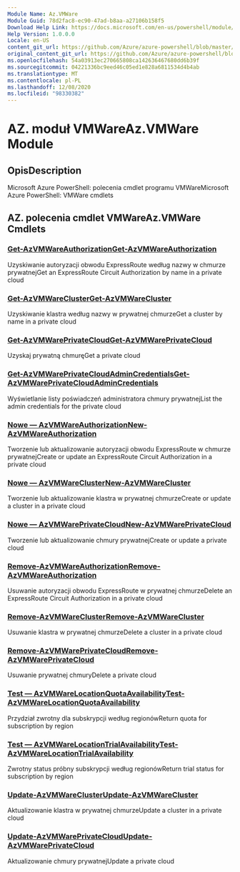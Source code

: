 ```yaml
---
Module Name: Az.VMWare
Module Guid: 78d2fac8-ec90-47ad-b8aa-a27106b158f5
Download Help Link: https://docs.microsoft.com/en-us/powershell/module/az.vmware
Help Version: 1.0.0.0
Locale: en-US
content_git_url: https://github.com/Azure/azure-powershell/blob/master/src/VMWare/help/Az.VMWare.md
original_content_git_url: https://github.com/Azure/azure-powershell/blob/master/src/VMWare/help/Az.VMWare.md
ms.openlocfilehash: 54a03913ec270665808ca142636467680dd6b39f
ms.sourcegitcommit: 04221336bc9eed46c05ed1e828a6811534d4b4ab
ms.translationtype: MT
ms.contentlocale: pl-PL
ms.lasthandoff: 12/08/2020
ms.locfileid: "98330382"
---
```

# <span data-ttu-id="995f8-101">AZ. moduł VMWare</span><span class="sxs-lookup"><span data-stu-id="995f8-101">Az.VMWare Module</span></span>
## <span data-ttu-id="995f8-102">Opis</span><span class="sxs-lookup"><span data-stu-id="995f8-102">Description</span></span>
<span data-ttu-id="995f8-103">Microsoft Azure PowerShell: polecenia cmdlet programu VMWare</span><span class="sxs-lookup"><span data-stu-id="995f8-103">Microsoft Azure PowerShell: VMWare cmdlets</span></span>

## <span data-ttu-id="995f8-104">AZ. polecenia cmdlet VMWare</span><span class="sxs-lookup"><span data-stu-id="995f8-104">Az.VMWare Cmdlets</span></span>
### [<span data-ttu-id="995f8-105">Get-AzVMWareAuthorization</span><span class="sxs-lookup"><span data-stu-id="995f8-105">Get-AzVMWareAuthorization</span></span>](Get-AzVMWareAuthorization.md)
<span data-ttu-id="995f8-106">Uzyskiwanie autoryzacji obwodu ExpressRoute według nazwy w chmurze prywatnej</span><span class="sxs-lookup"><span data-stu-id="995f8-106">Get an ExpressRoute Circuit Authorization by name in a private cloud</span></span>

### [<span data-ttu-id="995f8-107">Get-AzVMWareCluster</span><span class="sxs-lookup"><span data-stu-id="995f8-107">Get-AzVMWareCluster</span></span>](Get-AzVMWareCluster.md)
<span data-ttu-id="995f8-108">Uzyskiwanie klastra według nazwy w prywatnej chmurze</span><span class="sxs-lookup"><span data-stu-id="995f8-108">Get a cluster by name in a private cloud</span></span>

### [<span data-ttu-id="995f8-109">Get-AzVMWarePrivateCloud</span><span class="sxs-lookup"><span data-stu-id="995f8-109">Get-AzVMWarePrivateCloud</span></span>](Get-AzVMWarePrivateCloud.md)
<span data-ttu-id="995f8-110">Uzyskaj prywatną chmurę</span><span class="sxs-lookup"><span data-stu-id="995f8-110">Get a private cloud</span></span>

### [<span data-ttu-id="995f8-111">Get-AzVMWarePrivateCloudAdminCredentials</span><span class="sxs-lookup"><span data-stu-id="995f8-111">Get-AzVMWarePrivateCloudAdminCredentials</span></span>](Get-AzVMWarePrivateCloudAdminCredentials.md)
<span data-ttu-id="995f8-112">Wyświetlanie listy poświadczeń administratora chmury prywatnej</span><span class="sxs-lookup"><span data-stu-id="995f8-112">List the admin credentials for the private cloud</span></span>

### [<span data-ttu-id="995f8-113">Nowe — AzVMWareAuthorization</span><span class="sxs-lookup"><span data-stu-id="995f8-113">New-AzVMWareAuthorization</span></span>](New-AzVMWareAuthorization.md)
<span data-ttu-id="995f8-114">Tworzenie lub aktualizowanie autoryzacji obwodu ExpressRoute w chmurze prywatnej</span><span class="sxs-lookup"><span data-stu-id="995f8-114">Create or update an ExpressRoute Circuit Authorization in a private cloud</span></span>

### [<span data-ttu-id="995f8-115">Nowe — AzVMWareCluster</span><span class="sxs-lookup"><span data-stu-id="995f8-115">New-AzVMWareCluster</span></span>](New-AzVMWareCluster.md)
<span data-ttu-id="995f8-116">Tworzenie lub aktualizowanie klastra w prywatnej chmurze</span><span class="sxs-lookup"><span data-stu-id="995f8-116">Create or update a cluster in a private cloud</span></span>

### [<span data-ttu-id="995f8-117">Nowe — AzVMWarePrivateCloud</span><span class="sxs-lookup"><span data-stu-id="995f8-117">New-AzVMWarePrivateCloud</span></span>](New-AzVMWarePrivateCloud.md)
<span data-ttu-id="995f8-118">Tworzenie lub aktualizowanie chmury prywatnej</span><span class="sxs-lookup"><span data-stu-id="995f8-118">Create or update a private cloud</span></span>

### [<span data-ttu-id="995f8-119">Remove-AzVMWareAuthorization</span><span class="sxs-lookup"><span data-stu-id="995f8-119">Remove-AzVMWareAuthorization</span></span>](Remove-AzVMWareAuthorization.md)
<span data-ttu-id="995f8-120">Usuwanie autoryzacji obwodu ExpressRoute w prywatnej chmurze</span><span class="sxs-lookup"><span data-stu-id="995f8-120">Delete an ExpressRoute Circuit Authorization in a private cloud</span></span>

### [<span data-ttu-id="995f8-121">Remove-AzVMWareCluster</span><span class="sxs-lookup"><span data-stu-id="995f8-121">Remove-AzVMWareCluster</span></span>](Remove-AzVMWareCluster.md)
<span data-ttu-id="995f8-122">Usuwanie klastra w prywatnej chmurze</span><span class="sxs-lookup"><span data-stu-id="995f8-122">Delete a cluster in a private cloud</span></span>

### [<span data-ttu-id="995f8-123">Remove-AzVMWarePrivateCloud</span><span class="sxs-lookup"><span data-stu-id="995f8-123">Remove-AzVMWarePrivateCloud</span></span>](Remove-AzVMWarePrivateCloud.md)
<span data-ttu-id="995f8-124">Usuwanie prywatnej chmury</span><span class="sxs-lookup"><span data-stu-id="995f8-124">Delete a private cloud</span></span>

### [<span data-ttu-id="995f8-125">Test — AzVMWareLocationQuotaAvailability</span><span class="sxs-lookup"><span data-stu-id="995f8-125">Test-AzVMWareLocationQuotaAvailability</span></span>](Test-AzVMWareLocationQuotaAvailability.md)
<span data-ttu-id="995f8-126">Przydział zwrotny dla subskrypcji według regionów</span><span class="sxs-lookup"><span data-stu-id="995f8-126">Return quota for subscription by region</span></span>

### [<span data-ttu-id="995f8-127">Test — AzVMWareLocationTrialAvailability</span><span class="sxs-lookup"><span data-stu-id="995f8-127">Test-AzVMWareLocationTrialAvailability</span></span>](Test-AzVMWareLocationTrialAvailability.md)
<span data-ttu-id="995f8-128">Zwrotny status próbny subskrypcji według regionów</span><span class="sxs-lookup"><span data-stu-id="995f8-128">Return trial status for subscription by region</span></span>

### [<span data-ttu-id="995f8-129">Update-AzVMWareCluster</span><span class="sxs-lookup"><span data-stu-id="995f8-129">Update-AzVMWareCluster</span></span>](Update-AzVMWareCluster.md)
<span data-ttu-id="995f8-130">Aktualizowanie klastra w prywatnej chmurze</span><span class="sxs-lookup"><span data-stu-id="995f8-130">Update a cluster in a private cloud</span></span>

### [<span data-ttu-id="995f8-131">Update-AzVMWarePrivateCloud</span><span class="sxs-lookup"><span data-stu-id="995f8-131">Update-AzVMWarePrivateCloud</span></span>](Update-AzVMWarePrivateCloud.md)
<span data-ttu-id="995f8-132">Aktualizowanie chmury prywatnej</span><span class="sxs-lookup"><span data-stu-id="995f8-132">Update a private cloud</span></span>

